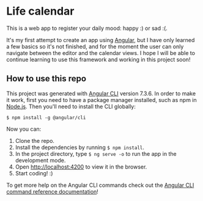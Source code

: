 # Life calendar

This is a web app to register your daily mood: happy :) or sad :(.

It's my first attempt to create an app using [Angular](https://angular.io/), but I have only learned a few basics so it's not finished, and for the moment the user can only navigate between the editor and the calendar views. I hope I will be able to continue learning to use this framework and working in this project soon!

## How to use this repo

This project was generated with [Angular CLI](https://github.com/angular/angular-cli) version 7.3.6. In order to make it work, first you need to have a package manager installed, such as npm in [Node.js](https://nodejs.org/). Then you'll need to install the CLI globally:

`$ npm install -g @angular/cli`

Now you can:

1. Clone the repo.
2. Install the dependencies by running `$ npm install`.
3. In the project directory, type `$ ng serve -o` to run the app in the development mode.
4. Open [http://localhost:4200](http://localhost:4200) to view it in the browser.
5. Start coding! :)

To get more help on the Angular CLI commands check out the [Angular CLI command reference documentation](https://angular.io/cli)!
